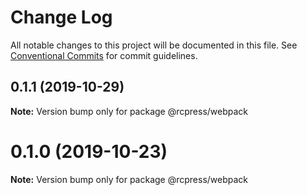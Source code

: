 # Change Log

All notable changes to this project will be documented in this file.
See [Conventional Commits](https://conventionalcommits.org) for commit guidelines.

## 0.1.1 (2019-10-29)

**Note:** Version bump only for package @rcpress/webpack






# 0.1.0 (2019-10-23)

**Note:** Version bump only for package @rcpress/webpack
